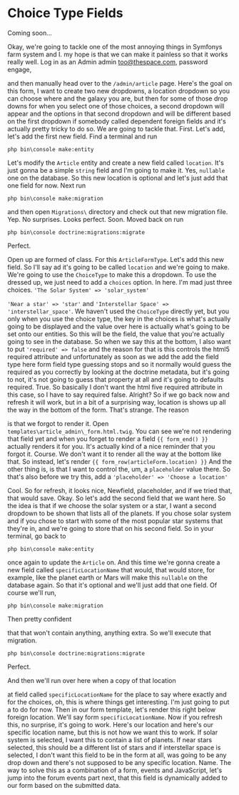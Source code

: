 # Choice Type Fields

Coming soon...

Okay, we're going to tackle one of the most annoying things in Symfonys farm system
and I. my hope is that we can make it painless so that it works really well. Log in
as an Admin admin too@thespace.com, password engage,

and then manually head over to the `/admin/article` page. Here's the goal on this
form, I want to create two new dropdowns, a location dropdown so you can choose where
and the galaxy you are, but then for some of those drop downs for when you select one
of those choices, a second dropdown will appear and the options in that second
dropdown and will be different based on the first dropdown if somebody called
dependent foreign fields and it's actually pretty tricky to do so. We are going to
tackle that. First. Let's add, let's add the first new field. Find a terminal and run

```terminal
php bin\console make:entity
```

Let's modify the `Article` entity and create a new field
called `location`. It's just gonna be a simple `string` field and I'm going to make it.
Yes, `nullable` one on the database. So this new location is optional and let's just add that
one field for now. Next run 

```terminal
php bin\console make:migration
```

and then open `Migrations\` directory and check out that new migration file. Yep. 
No surprises. Looks perfect. Soon. Moved back on run 

```terminal
php bin\console doctrine:migrations:migrate
```

Perfect.

Open up are formed of class. For this `ArticleFormType`. Let's add this new field. So
I'll say ad it's going to be called `location` and we're going to make. We're going to
use the `ChoiceType` to make this a dropdown. To use the dressed up, we just need to
add a `choices` option. In here. I'm mad just three choices. 
`'The Solar System' => 'solar_system'`

`'Near a star' => 'star'` and `'Interstellar Space' => 'interstellar_space'`. We
haven't used the `ChoiceType` directly yet, but you only when you use the choice type,
the key in the choices is what's actually going to be displayed and the value over
here is actually what's going to be set onto our entities. So this will be the field,
the value that you're actually going to see in the database. So when we say this at
the bottom, I also want to put `'required' => false` and the reason for that is this
controls the html5 required attribute and unfortunately as soon as we add the add
the field type here form field type guessing stops and so it normally would guess the
required as you correctly by looking at the doctrine metadata, but it's going to not,
it's not going to guess that property at all and it's going to defaults required.
True. So basically I don't want the html five required attribute in this case, so I
have to say required false. Alright? So if we go back now and refresh it will work,
but in a bit of a surprising way, location is shows up all the way in the bottom of
the form. That's strange. The reason

is that we forgot to render it. Open `templates\article_admin\_form.html.twig`. 
You can see we're not rendering that field yet and when you forget
to render a field `{{ form_end() }}` actually renders it for you. It's actually kind of a nice
reminder that you forgot it. Course. We don't want it to render all the way at the
bottom like that. So instead, let's render `{{ form_row(articleForm.location) }}`
And the other thing is, is that I want to control the, um, a `placeholder`
value there. So that's also before we try this, add a `'placeholder' => 'Choose a location'`

Cool. So for refresh, it looks nice, Newfield, placeholder, and if we tried that,
that would save. Okay. So let's add the second field that we want here. So the idea
is that if we choose the solar system or a star, I want a second dropdown to be shown
that lists all of the planets. If you chose solar system and if you chose to start
with some of the most popular star systems that they're in, and we're going to store
that on his second field. So in your terminal, go back to 

```terminal
php bin\console make:entity
```

once again to update the `Article` on. And this time we're gonna create a new
field called `specificLocationName` that would, that would store, for example,
like the planet earth or Mars will make this `nullable` on the database again. So that it's
optional and we'll just add that one field. Of course we'll run, 

```terminal-silent
php bin\console make:migration
```

Then pretty confident

that that won't contain anything, anything extra. So we'll execute that migration.

```terminal-silent
php bin\console doctrine:migrations:migrate
```

Perfect.

And then we'll run over here when a copy of that location

at field called `specificLocationName` for the place to say where exactly and for the
choices, oh, this is where things get interesting. I'm just going to put a to do for
now. Then in our form template, let's render this right below foreign location. We'll
say form `specificLocationName`. Now if you refresh this, no surprise, it's going to
work. Here's our location and here's our specific location name, but this is not how
we want this to work. If solar system is selected, I want this to contain a list of
planets. If near stars selected, this should be a different list of stars and if
interstellar space is selected, I don't want this field to be in the form at all, was
going to be any drop down and there's not supposed to be any specific location. Name.
The way to solve this as a combination of a form, events and JavaScript, let's jump
into the forum events part next, that this field is dynamically added to our form
based on the submitted data.